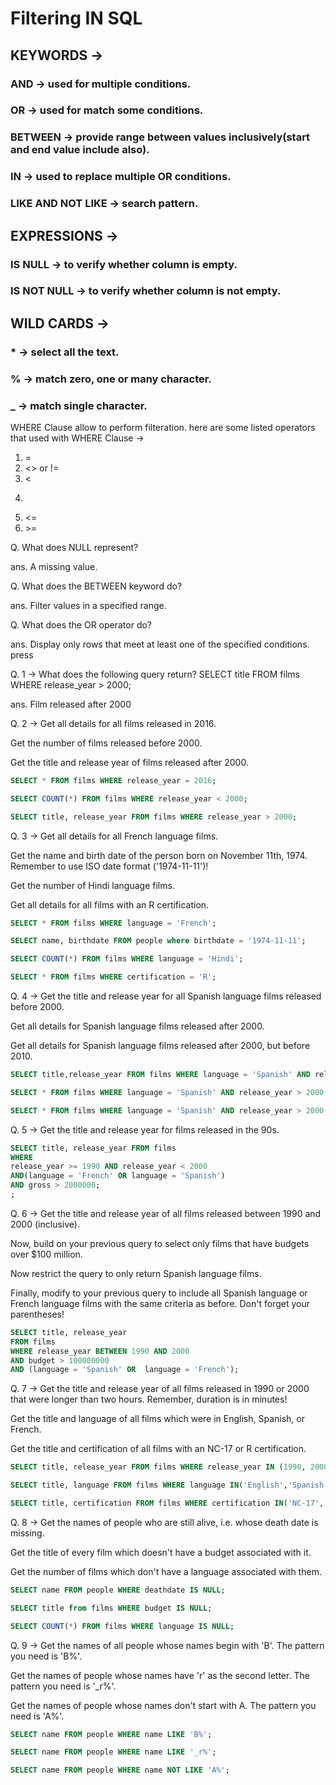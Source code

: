 # Filtering IN SQL

## KEYWORDS ->

### AND -> used for multiple conditions.

### OR -> used for match some conditions.

### BETWEEN -> provide range between values inclusively(start and end value include also).

### IN -> used to replace multiple OR conditions.

### LIKE AND NOT LIKE -> search pattern.

## EXPRESSIONS ->

### IS NULL -> to verify whether column is empty.

### IS NOT NULL -> to verify whether column is not empty.

## WILD CARDS ->

### \* -> select all the text.

### % -> match zero, one or many character.

### \_ -> match single character.

WHERE Clause allow to perform filteration. here are some listed operators that used with WHERE Clause ->

1. =
2. <> or !=
3. <
4. >
5. <=
6. \>=

Q. What does NULL represent?

ans. A missing value.

Q. What does the BETWEEN keyword do?

ans. Filter values in a specified range.

Q. What does the OR operator do?

ans. Display only rows that meet at least one of the specified conditions.
press

Q. 1 -> What does the following query return?
SELECT title
FROM films
WHERE release_year > 2000;

ans. Film released after 2000

Q. 2 -> Get all details for all films released in 2016.

Get the number of films released before 2000.

Get the title and release year of films released after 2000.

```sql
SELECT * FROM films WHERE release_year = 2016;

SELECT COUNT(*) FROM films WHERE release_year < 2000;

SELECT title, release_year FROM films WHERE release_year > 2000;

```

Q. 3 -> Get all details for all French language films.

Get the name and birth date of the person born on November 11th, 1974. Remember to use ISO date format ('1974-11-11')!

Get the number of Hindi language films.

Get all details for all films with an R certification.

```sql
SELECT * FROM films WHERE language = 'French';

SELECT name, birthdate FROM people where birthdate = '1974-11-11';

SELECT COUNT(*) FROM films WHERE language = 'Hindi';

SELECT * FROM films WHERE certification = 'R';
```

Q. 4 -> Get the title and release year for all Spanish language films released before 2000.

Get all details for Spanish language films released after 2000.

Get all details for Spanish language films released after 2000, but before 2010.

```sql
SELECT title,release_year FROM films WHERE language = 'Spanish' AND release_year < 2000;

SELECT * FROM films WHERE language = 'Spanish' AND release_year > 2000;

SELECT * FROM films WHERE language = 'Spanish' AND release_year > 2000 AND release_year < 2010;
```

Q. 5 -> Get the title and release year for films released in the 90s.

```sql
SELECT title, release_year FROM films
WHERE
release_year >= 1990 AND release_year < 2000
AND(language = 'French' OR language = 'Spanish')
AND gross > 2000000;
;

```

Q. 6 -> Get the title and release year of all films released between 1990 and 2000 (inclusive).

Now, build on your previous query to select only films that have budgets over $100 million.

Now restrict the query to only return Spanish language films.

Finally, modify to your previous query to include all Spanish language or French language films with the same criteria as before. Don't forget your parentheses!

```sql
SELECT title, release_year
FROM films
WHERE release_year BETWEEN 1990 AND 2000
AND budget > 100000000
AND (language = 'Spanish' OR  language = 'French');
```

Q. 7 -> Get the title and release year of all films released in 1990 or 2000 that were longer than two hours. Remember, duration is in minutes!

Get the title and language of all films which were in English, Spanish, or French.

Get the title and certification of all films with an NC-17 or R certification.

```sql
SELECT title, release_year FROM films WHERE release_year IN (1990, 2000) AND duration > 120;

SELECT title, language FROM films WHERE language IN('English','Spanish','French');

SELECT title, certification FROM films WHERE certification IN('NC-17','R');

```

Q. 8 -> Get the names of people who are still alive, i.e. whose death date is missing.

Get the title of every film which doesn't have a budget associated with it.

Get the number of films which don't have a language associated with them.

```sql
SELECT name FROM people WHERE deathdate IS NULL;

SELECT title from films WHERE budget IS NULL;

SELECT COUNT(*) FROM films WHERE language IS NULL;

```

Q. 9 -> Get the names of all people whose names begin with 'B'. The pattern you need is 'B%'.

Get the names of people whose names have 'r' as the second letter. The pattern you need is '\_r%'.

Get the names of people whose names don't start with A. The pattern you need is 'A%'.

```sql
SELECT name FROM people WHERE name LIKE 'B%';

SELECT name FROM people WHERE name LIKE '_r%';

SELECT name FROM people WHERE name NOT LIKE 'A%';
```
